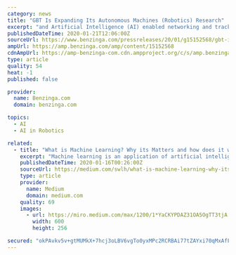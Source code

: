 ```yaml
---
category: news
title: "GBT Is Expanding Its Autonomous Machines (Robotics) Research"
excerpt: "and Artificial Intelligence (AI) enabled networking and tracking technologies, including its GopherInsight™ wireless mesh network technology platform and its Avant! AI, for both mobile and fixed solutions, announced that it is expanding its autonomous machines research, working on the development of a dynamic simulation program for robots."
publishedDateTime: 2020-01-21T12:06:00Z
sourceUrl: https://www.benzinga.com/pressreleases/20/01/g15152568/gbt-is-expanding-its-autonomous-machines-robotics-research
ampUrl: https://amp.benzinga.com/amp/content/15152568
cdnAmpUrl: https://amp-benzinga-com.cdn.ampproject.org/c/s/amp.benzinga.com/amp/content/15152568
type: article
quality: 54
heat: -1
published: false

provider:
  name: Benzinga.com
  domain: benzinga.com

topics:
  - AI
  - AI in Robotics

related:
  - title: "What is Machine Learning? Why its Matters and how does it works?"
    excerpt: "Machine learning is an application of artificial intelligence (AI) that provides systems the ability to automatically learn and improve from experience without being explicitly programmed. Machine learning focuses on the development of computer programs that can access data and use it learn for themselves. The process of learning begins with ..."
    publishedDateTime: 2020-01-16T00:26:00Z
    sourceUrl: https://medium.com/swlh/what-is-machine-learning-why-its-matters-and-how-does-it-works-846055a676d4
    type: article
    provider:
      name: Medium
      domain: medium.com
    quality: 69
    images:
      - url: https://miro.medium.com/max/1200/1*YaCKYPDAZ31OA5OgTT3tjA.jpeg
        width: 600
        height: 256

secured: "okPAvkv5v+gtMUMkX+7hcj3oLBV6vgTo0yxMPc2RCRBAi77tZAYxi70qMxAfFWLh7IOJ8j2XGm5jZPQ6ND2hYKsbrKZfF850L9dv1otJOAqnf7dFbggHIStX8OzcFHiX17rkcboQtD/J8cJS18d2RyMCE7Xu2fPTqsCZw5uVByx+AYr1R3JQuCWyG6dZ14A8ax3ss7XbBkmBNrfCIR+eSHr9QRr3QKQx+QGwptRM3MPsnc0ZuQhwc0QvhZ3Zwlm30pO2/AJeKOXQFho82sqttRWD7PpOg23MDMYafZsNRNM=;+D82Khb2cClOS6kpkONrdA=="
---
```


